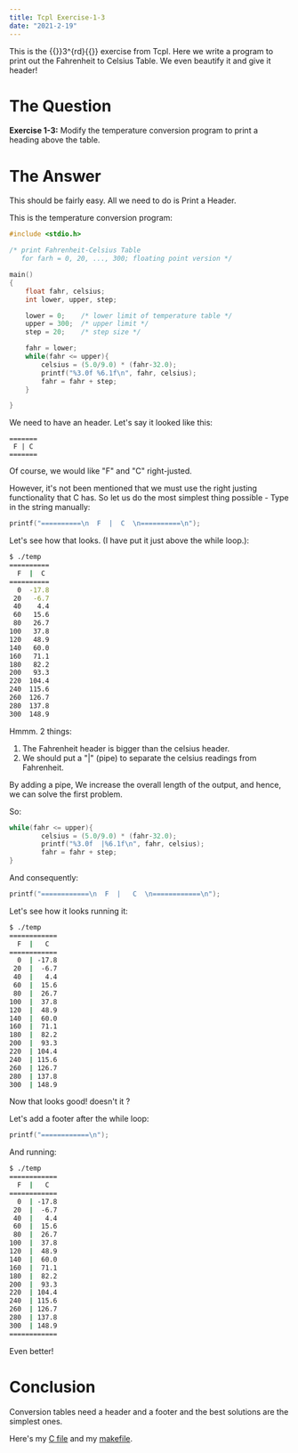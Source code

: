 ```yaml
---
title: Tcpl Exercise-1-3
date: "2021-2-19"
---
```


This is the {{<tex>}}3^{rd}{{</tex>}} exercise from Tcpl. Here we write a
program to print out the Fahrenheit to Celsius Table. We even beautify it and
give it header!

# The Question

**Exercise 1-3:** Modify the temperature conversion program to print a heading
above the table.

# The Answer

This should be fairly easy. All we need to do is Print a Header.

This is the temperature conversion program:

```c
#include <stdio.h>

/* print Fahrenheit-Celsius Table
   for farh = 0, 20, ..., 300; floating point version */

main()
{
	float fahr, celsius;
	int lower, upper, step;

	lower = 0;    /* lower limit of temperature table */
	upper = 300;  /* upper limit */
	step = 20;    /* step size */

	fahr = lower;
	while(fahr <= upper){
		celsius = (5.0/9.0) * (fahr-32.0);
		printf("%3.0f %6.1f\n", fahr, celsius);
		fahr = fahr + step;
	}

}
```

We need to have an header. Let's say it looked like this:

```
=======
 F | C
=======
```

Of course, we would like "F" and "C" right-justed. 

However, it's not been mentioned that we must use the right justing
functionality that C has. So let us do the most simplest thing possible - Type
in the string manually:

```c
printf("==========\n  F  |  C  \n==========\n");
```

Let's see how that looks. (I have put it just above the while loop.):

```bash
$ ./temp
==========
  F  |  C
==========
  0  -17.8
 20   -6.7
 40    4.4
 60   15.6
 80   26.7
100   37.8
120   48.9
140   60.0
160   71.1
180   82.2
200   93.3
220  104.4
240  115.6
260  126.7
280  137.8
300  148.9
```

Hmmm. 2 things:

1. The Fahrenheit header is bigger than the celsius header.
2. We should put a "|" (pipe) to separate the celsius readings from Fahrenheit.

By adding a pipe, We increase the overall length of the output, and hence, we
can solve the first problem.

So:

```c
while(fahr <= upper){
		celsius = (5.0/9.0) * (fahr-32.0);
		printf("%3.0f  |%6.1f\n", fahr, celsius);
		fahr = fahr + step;
}	
```

And consequently:

```c
printf("============\n  F  |   C  \n============\n");
```

Let's see how it looks running it:

```bash
$ ./temp
============
  F  |   C
============
  0  | -17.8
 20  |  -6.7
 40  |   4.4
 60  |  15.6
 80  |  26.7
100  |  37.8
120  |  48.9
140  |  60.0
160  |  71.1
180  |  82.2
200  |  93.3
220  | 104.4
240  | 115.6
260  | 126.7
280  | 137.8
300  | 148.9
```

Now that looks good! doesn't it ?

Let's add a footer after the while loop:

```c
printf("============\n");
```

And running:

```bash
$ ./temp
============
  F  |   C
============
  0  | -17.8
 20  |  -6.7
 40  |   4.4
 60  |  15.6
 80  |  26.7
100  |  37.8
120  |  48.9
140  |  60.0
160  |  71.1
180  |  82.2
200  |  93.3
220  | 104.4
240  | 115.6
260  | 126.7
280  | 137.8
300  | 148.9
============
```

Even better!

# Conclusion

Conversion tables need a header and a footer and the best solutions are the
simplest ones. 

Here's my [C file](src/temp.c) and my [makefile](src/makefile).

